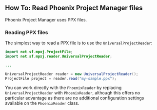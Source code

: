 ## How To: Read Phoenix Project Manager files
Phoenix Project Manager uses PPX files.

### Reading PPX files
The simplest way to read a PPX file is to use the `UniversalProjectReader`:

```java
import net.sf.mpxj.ProjectFile;
import net.sf.mpxj.reader.UniversalProjectReader;

...

UniversalProjectReader reader = new UniversalProjectReader();
ProjectFile project = reader.read("my-sample.ppx");
```

You can work directly with the `PhoenixReader` by replacing `UniversalProjectReader` with `PhoenixReader`, although this offers no particular advantage as there are no additional configuration settings available on the `PhoenixReader` class.

